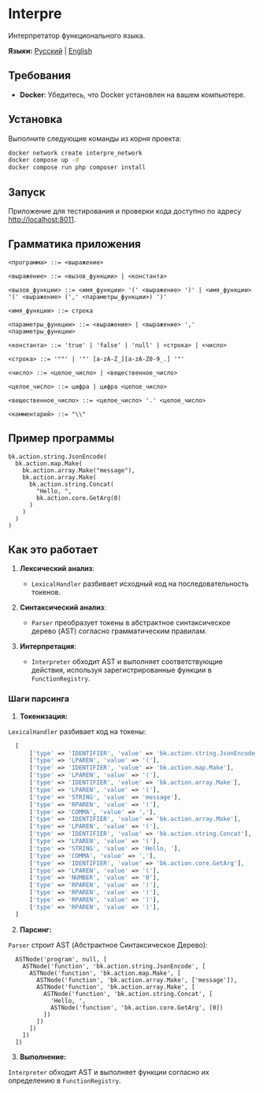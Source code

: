 # Interpre

Интерпретатор функционального языка.

**Языки:** [Русский](README.ru.md) | [English](README.md)

## Требования

- **Docker**: Убедитесь, что Docker установлен на вашем компьютере.

## Установка

Выполните следующие команды из корня проекта:

```sh
docker network create interpre_network
docker compose up -d
docker compose run php composer install
```

## Запуск

Приложение для тестирования и проверки кода доступно по адресу [http://localhost:8011](http://localhost:8011).


## Грамматика приложения

```
<программа> ::= <выражение>

<выражение> ::= <вызов_функции> | <константа>

<вызов_функции> ::= <имя_функции> '(' <выражение> ')' | <имя_функции> '(' <выражение> (',' <параметры_функции>) ')'

<имя_функции> ::= строка

<параметры_функции> ::= <выражение> | <выражение> ',' <параметры_функции>

<константа> ::= 'true' | 'false' | 'null' | <строка> | <число>

<строка> ::= '""' | '"' [a-zA-Z_][a-zA-Z0-9_.] '"'

<число> ::= <целое_число> | <вещественное_число>

<целое_число> ::= цифра | цифра <целое_число>

<вещественное_число> ::= <целое_число> '.' <целое_число>

<комментарий> ::= "\\"
```


## Пример программы

```
bk.action.string.JsonEncode(
  bk.action.map.Make(
    bk.action.array.Make("message"),
    bk.action.array.Make(
      bk.action.string.Concat(
        "Hello, ",
        bk.action.core.GetArg(0)
      )
    )
  )
)
```

## Как это работает

1. **Лексический анализ**:
   - `LexicalHandler` разбивает исходный код на последовательность токенов.
   
2. **Синтаксический анализ**:
   - `Parser` преобразует токены в абстрактное синтаксическое дерево (AST) согласно грамматическим правилам.
   
3. **Интерпретация**:
   - `Interpreter` обходит AST и выполняет соответствующие действия, используя зарегистрированные функции в `FunctionRegistry`.



### Шаги парсинга

1. **Токенизация:**

  `LexicalHandler` разбивает код на токены:

```php
  [  
      ['type' => 'IDENTIFIER', 'value' => 'bk.action.string.JsonEncode'],
      ['type' => 'LPAREN', 'value' => '('],
      ['type' => 'IDENTIFIER', 'value' => 'bk.action.map.Make'],
      ['type' => 'LPAREN', 'value' => '('],
      ['type' => 'IDENTIFIER', 'value' => 'bk.action.array.Make'],
      ['type' => 'LPAREN', 'value' => '('],
      ['type' => 'STRING', 'value' => 'message'],
      ['type' => 'RPAREN', 'value' => ')'],
      ['type' => 'COMMA', 'value' => ','],
      ['type' => 'IDENTIFIER', 'value' => 'bk.action.array.Make'],
      ['type' => 'LPAREN', 'value' => '('],
      ['type' => 'IDENTIFIER', 'value' => 'bk.action.string.Concat'],
      ['type' => 'LPAREN', 'value' => '('],
      ['type' => 'STRING', 'value' => 'Hello, '],
      ['type' => 'COMMA', 'value' => ','],
      ['type' => 'IDENTIFIER', 'value' => 'bk.action.core.GetArg'],
      ['type' => 'LPAREN', 'value' => '('],
      ['type' => 'NUMBER', 'value' => '0'],
      ['type' => 'RPAREN', 'value' => ')'],
      ['type' => 'RPAREN', 'value' => ')'],
      ['type' => 'RPAREN', 'value' => ')'],
      ['type' => 'RPAREN', 'value' => ')'],
  ]
```

2. **Парсинг:**

  `Parser` строит AST (Абстрактное Синтаксическое Дерево):

```
  ASTNode('program', null, [
    ASTNode('function', 'bk.action.string.JsonEncode', [
      ASTNode('function', 'bk.action.map.Make', [
        ASTNode('function', 'bk.action.array.Make', ['message']),
        ASTNode('function', 'bk.action.array.Make', [
          ASTNode('function', 'bk.action.string.Concat', [
            'Hello, ',
            ASTNode('function', 'bk.action.core.GetArg', [0])
          ])
        ])
      ])
    ])
  ])
```

3. **Выполнение:**

  `Interpreter` обходит AST и выполняет функции согласно их определению в `FunctionRegistry`.
